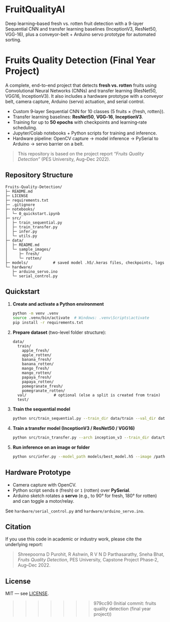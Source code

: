 
# FruitQualityAI
Deep learning–based fresh vs. rotten fruit detection with a 9-layer Sequential CNN and transfer learning baselines (InceptionV3, ResNet50, VGG-16), plus a conveyor-belt + Arduino servo prototype for automated sorting.

# Fruits Quality Detection (Final Year Project)

A complete, end-to-end project that detects **fresh vs. rotten** fruits using Convolutional Neural Networks (CNNs) and transfer learning (ResNet50, VGG16, InceptionV3). It also includes a hardware prototype with a conveyor belt, camera capture, Arduino (servo) actuation, and serial control.

- Custom 9‑layer Sequential CNN for 10 classes (5 fruits × {fresh, rotten}).
- Transfer learning baselines: **ResNet50**, **VGG‑16**, **InceptionV3**.
- Training for up to **50 epochs** with checkpoints and learning‑rate scheduling.
- Jupyter/Colab notebooks + Python scripts for training and inference.
- Hardware pipeline: OpenCV capture → model inference → PySerial to Arduino → servo barrier on a belt.

> This repository is based on the project report *“Fruits Quality Detection”* (PES University, Aug–Dec 2022).

## Repository Structure

```
Fruits-Quality-Detection/
├─ README.md
├─ LICENSE
├─ requirements.txt
├─ .gitignore
├─ notebooks/
│  └─ 0_quickstart.ipynb
├─ src/
│  ├─ train_sequential.py
│  ├─ train_transfer.py
│  ├─ infer.py
│  └─ utils.py
├─ data/
│  ├─ README.md
│  └─ sample_images/
│     ├─ fresh/
│     └─ rotten/
├─ models/           # saved model .h5/.keras files, checkpoints, logs
└─ hardware/
   ├─ arduino_servo.ino
   └─ serial_control.py
```

## Quickstart

1. **Create and activate a Python environment**
   ```bash
   python -m venv .venv
   source .venv/bin/activate  # Windows: .venv\Scripts\activate
   pip install -r requirements.txt
   ```

2. **Prepare dataset** (two-level folder structure):
   ```text
   data/
     train/
       apple_fresh/
       apple_rotten/
       banana_fresh/
       banana_rotten/
       mango_fresh/
       mango_rotten/
       papaya_fresh/
       papaya_rotten/
       pomegranate_fresh/
       pomegranate_rotten/
     val/            # optional (else a split is created from train)
     test/
   ```

3. **Train the sequential model**
   ```bash
   python src/train_sequential.py --train_dir data/train --val_dir data/val --epochs 50
   ```

4. **Train a transfer model (InceptionV3 / ResNet50 / VGG16)**
   ```bash
   python src/train_transfer.py --arch inception_v3 --train_dir data/train --val_dir data/val --epochs 50
   ```

5. **Run inference on an image or folder**
   ```bash
   python src/infer.py --model_path models/best_model.h5 --image /path/to/image.jpg
   ```

## Hardware Prototype

- Camera capture with OpenCV.
- Python script sends `0` (fresh) or `1` (rotten) over **PySerial**.
- Arduino sketch rotates a **servo** (e.g., to 90° for fresh, 180° for rotten) and can toggle a motor/relay.

See `hardware/serial_control.py` and `hardware/arduino_servo.ino`.

## Citation

If you use this code in academic or industry work, please cite the underlying report:

> Shreepoorna D Purohit, R Ashwin, R V N D Parthasarathy, Sneha Bhat, *Fruits Quality Detection*, PES University, Capstone Project Phase‑2, Aug–Dec 2022.

## License

MIT — see [LICENSE](LICENSE).
>>>>>>> 979cc90 (Initial commit: fruits quality detection (final year project))
